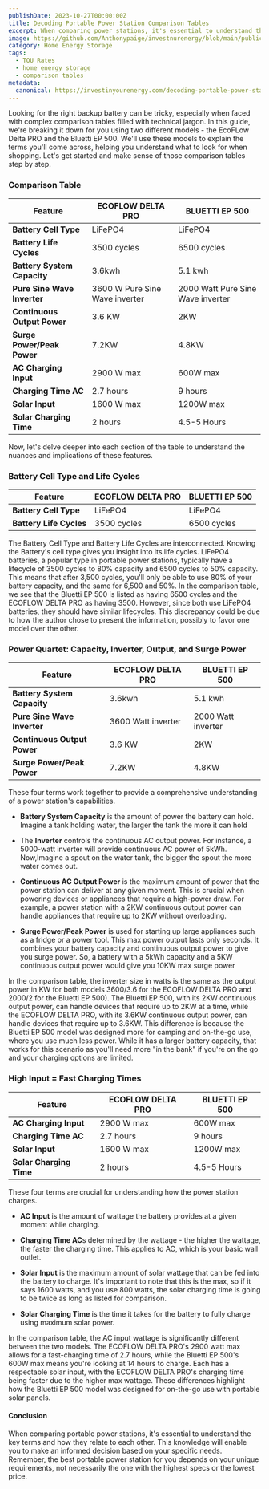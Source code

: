 ```yaml
---
publishDate: 2023-10-27T00:00:00Z
title: Decoding Portable Power Station Comparison Tables
excerpt: When comparing power stations, it's essential to understand the key terms and how they relate to each other. This knowledge will enable you to make an informed decision based on your specific needs.
image: https://github.com/Anthonypaige/investnurenergy/blob/main/public/images/cover-art/HES-3-cover-art.png?raw=true
category: Home Energy Storage
tags:
  - TOU Rates
  - home energy storage
  - comparison tables
metadata:
  canonical: https://investinyourenergy.com/decoding-portable-power-station-comparison-tables
---
```


Looking for the right backup battery can be tricky, especially when faced with complex comparison tables filled with technical jargon. In this guide, we're breaking it down for you using two different models - the EcoFLow Delta PRO and the Bluetti EP 500. We'll use these models to explain the terms you'll come across, helping you understand what to look for when shopping. Let's get started and make sense of those comparison tables step by step.

### **Comparison Table**

| Feature                     | ECOFLOW DELTA PRO              | BLUETTI EP 500                    |
| --------------------------- | ------------------------------ | --------------------------------- |
| **Battery Cell Type**       | LiFePO4                        | LiFePO4                           |
| **Battery Life Cycles**     | 3500 cycles                    | 6500 cycles                       |
| **Battery System Capacity** | 3.6kwh                         | 5.1 kwh                           |
| **Pure Sine Wave Inverter** | 3600 W Pure Sine Wave inverter | 2000 Watt Pure Sine Wave inverter |
| **Continuous Output Power** | 3.6 KW                         | 2KW                               |
| **Surge Power/Peak Power**  | 7.2KW                          | 4.8KW                             |
| **AC Charging Input**       | 2900 W max                     | 600W max                          |
| **Charging Time AC**        | 2.7 hours                      | 9 hours                           |
| **Solar Input**             | 1600 W max                     | 1200W max                         |
| **Solar Charging Time**     | 2 hours                        | 4.5-5 Hours                       |

Now, let's delve deeper into each section of the table to understand the nuances and implications of these features.

### **Battery Cell Type and Life Cycles**

| Feature                 | ECOFLOW DELTA PRO | BLUETTI EP 500 |
| ----------------------- | ----------------- | -------------- |
| **Battery Cell Type**   | LiFePO4           | LiFePO4        |
| **Battery Life Cycles** | 3500 cycles       | 6500 cycles    |

The Battery Cell Type and Battery Life Cycles are interconnected. Knowing the Battery's cell type gives you insight into its life cycles. LiFePO4 batteries, a popular type in portable power stations, typically have a lifecycle of 3500 cycles to 80% capacity and 6500 cycles to 50% capacity. This means that after 3,500 cycles, you'll only be able to use 80% of your battery capacity, and the same for 6,500 and 50%. In the comparison table, we see that the Bluetti EP 500 is listed as having 6500 cycles and the ECOFLOW DELTA PRO as having 3500. However, since both use LiFePO4 batteries, they should have similar lifecycles. This discrepancy could be due to how the author chose to present the information, possibly to favor one model over the other.

### **Power Quartet: Capacity, Inverter, Output, and Surge Power**

| Feature                     | ECOFLOW DELTA PRO  | BLUETTI EP 500     |
| --------------------------- | ------------------ | ------------------ |
| **Battery System Capacity** | 3.6kwh             | 5.1 kwh            |
| **Pure Sine Wave Inverter** | 3600 Watt inverter | 2000 Watt inverter |
| **Continuous Output Power** | 3.6 KW             | 2KW                |
| **Surge Power/Peak Power**  | 7.2KW              | 4.8KW              |

These four terms work together to provide a comprehensive understanding of a power station's capabilities.

- **Battery System Capacity** is the amount of power the battery can hold. Imagine a tank holding water, the larger the tank the more it can hold

- The **Inverter** controls the continuous AC output power. For instance, a 5000-watt inverter will provide continuous AC power of 5kWh. Now,Imagine a spout on the water tank, the bigger the spout the more water comes out.

- **Continuous AC Output Power** is the maximum amount of power that the power station can deliver at any given moment. This is crucial when powering devices or appliances that require a high-power draw. For example, a power station with a 2KW continuous output power can handle appliances that require up to 2KW without overloading.

- **Surge Power/Peak Power** is used for starting up large appliances such as a fridge or a power tool. This max power output lasts only seconds. It combines your battery capacity and continuous output power to give you surge power. So, a battery with a 5kWh capacity and a 5KW continuous output power would give you 10KW max surge power

In the comparison table, the inverter size in watts is the same as the output power in KW for both models 3600/3.6 for the ECOFLOW DELTA PRO and 2000/2 for the Bluetti EP 500). The Bluetti EP 500, with its 2KW continuous output power, can handle devices that require up to 2KW at a time, while the ECOFLOW DELTA PRO, with its 3.6KW continuous output power, can handle devices that require up to 3.6KW. This difference is because the Bluetti EP 500 model was designed more for camping and on-the-go use, where you use much less power. While it has a larger battery capacity, that works for this scenario as you'll need more "in the bank" if you're on the go and your charging options are limited.

### **High Input = Fast Charging Times**

| Feature                 | ECOFLOW DELTA PRO | BLUETTI EP 500 |
| ----------------------- | ----------------- | -------------- |
| **AC Charging Input**   | 2900 W max        | 600W max       |
| **Charging Time AC**    | 2.7 hours         | 9 hours        |
| **Solar Input**         | 1600 W max        | 1200W max      |
| **Solar Charging Time** | 2 hours           | 4.5-5 Hours    |

These four terms are crucial for understanding how the power station charges.

- **AC Input** is the amount of wattage the battery provides at a given moment while charging.

- **Charging Time AC**s determined by the wattage - the higher the wattage, the faster the charging time. This applies to AC, which is your basic wall outlet.

- **Solar Input** is the maximum amount of solar wattage that can be fed into the battery to charge. It's important to note that this is the max, so if it says 1600 watts, and you use 800 watts, the solar charging time is going to be twice as long as listed for comparison.

- **Solar Charging Time** is the time it takes for the battery to fully charge using maximum solar power.

In the comparison table, the AC input wattage is significantly different between the two models. The ECOFLOW DELTA PRO's 2900 watt max allows for a fast-charging time of 2.7 hours, while the Bluetti EP 500's 600W max means you're looking at 14 hours to charge. Each has a respectable solar input, with the ECOFLOW DELTA PRO's charging time being faster due to the higher max wattage. These differences highlight how the Bluetti EP 500 model was designed for on-the-go use with portable solar panels.

#### **Conclusion**

When comparing portable power stations, it's essential to understand the key terms and how they relate to each other. This knowledge will enable you to make an informed decision based on your specific needs. Remember, the best portable power station for you depends on your unique requirements, not necessarily the one with the highest specs or the lowest price.
